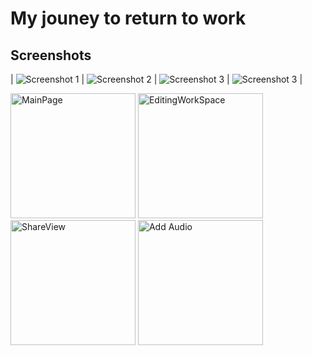 # My jouney to return to work

## Screenshots


| ![Screenshot 1](ScreenShots/homepage.png) | ![Screenshot 2](ScreenShots/editing.png) | ![Screenshot 3](ScreenShots/share.png) | ![Screenshot 3](ScreenShots/add_audio.png) |

<img src="ScreenShots/homepage.png" alt="MainPage" width="200">
<img src="ScreenShots/editing.png" alt="EditingWorkSpace" width="200">
<img src="ScreenShots/share.png" alt="ShareView" width="200">
<img src="ScreenShots/add_audio.png" alt="Add Audio" width="200">
